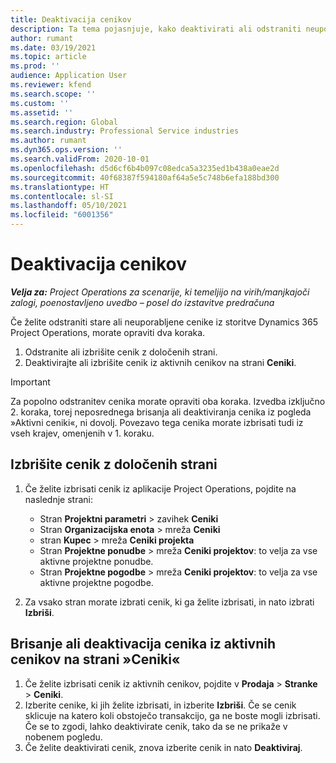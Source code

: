 ```yaml
---
title: Deaktivacija cenikov
description: Ta tema pojasnjuje, kako deaktivirati ali odstraniti neuporabljene ali stare cenike.
author: rumant
ms.date: 03/19/2021
ms.topic: article
ms.prod: ''
audience: Application User
ms.reviewer: kfend
ms.search.scope: ''
ms.custom: ''
ms.assetid: ''
ms.search.region: Global
ms.search.industry: Professional Service industries
ms.author: rumant
ms.dyn365.ops.version: ''
ms.search.validFrom: 2020-10-01
ms.openlocfilehash: d5d6cf6b4b097c08edca5a3235ed1b438a0eae2d
ms.sourcegitcommit: 40f68387f594180af64a5e5c748b6efa188bd300
ms.translationtype: HT
ms.contentlocale: sl-SI
ms.lasthandoff: 05/10/2021
ms.locfileid: "6001356"
---
```

# <a name="deactivate-price-lists"></a>Deaktivacija cenikov 

_**Velja za:** Project Operations za scenarije, ki temeljijo na virih/manjkajoči zalogi, poenostavljeno uvedbo – posel do izstavitve predračuna_

Če želite odstraniti stare ali neuporabljene cenike iz storitve Dynamics 365 Project Operations, morate opraviti dva koraka. 

1. Odstranite ali izbrišite cenik z določenih strani.
2. Deaktivirajte ali izbrišite cenik iz aktivnih cenikov na strani **Ceniki**.

>[!IMPORTANT]
> Za popolno odstranitev cenika morate opraviti oba koraka. Izvedba izključno 2. koraka, torej neposrednega brisanja ali deaktiviranja cenika iz pogleda »Aktivni ceniki«, ni dovolj. Povezavo tega cenika morate izbrisati tudi iz vseh krajev, omenjenih v 1. koraku.

## <a name="delete-the-price-list-from-specific-pages"></a>Izbrišite cenik z določenih strani
1. Če želite izbrisati cenik iz aplikacije Project Operations, pojdite na naslednje strani:  

      - Stran **Projektni parametri** > zavihek **Ceniki**
      - Stran **Organizacijska enota** > mreža **Ceniki**
      - stran **Kupec** > mreža **Ceniki projekta**
      - Stran **Projektne ponudbe** > mreža **Ceniki projektov**: to velja za vse aktivne projektne ponudbe.
      - Stran **Projektne pogodbe** > mreža **Ceniki projektov**: to velja za vse aktivne projektne pogodbe.

 2. Za vsako stran morate izbrati cenik, ki ga želite izbrisati, in nato izbrati **Izbriši**. 
 
## <a name="delete-or-deactivate-the-price-list-from-the-price-lists-page"></a>Brisanje ali deaktivacija cenika iz aktivnih cenikov na strani »Ceniki«
 
1. Če želite izbrisati cenik iz aktivnih cenikov, pojdite v **Prodaja** > **Stranke** > **Ceniki**. 
2. Izberite cenike, ki jih želite izbrisati, in izberite **Izbriši**. Če se cenik sklicuje na katero koli obstoječo transakcijo, ga ne boste mogli izbrisati. Če se to zgodi, lahko deaktivirate cenik, tako da se ne prikaže v nobenem pogledu. 
3. Če želite deaktivirati cenik, znova izberite cenik in nato **Deaktiviraj**.   
